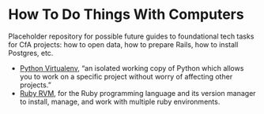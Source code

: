 How To Do Things With Computers
=====

Placeholder repository for possible future guides to foundational tech tasks for CfA projects: how to open data, how to prepare Rails, how to install Postgres, etc.

* [Python Virtualenv](Python-Virtualenv.md), “an isolated working copy of Python which allows you to work on a specific project without worry of affecting other projects.”
* [Ruby RVM](Ruby-RVM.md), for the Ruby programming language and its version manager to install, manage, and work with multiple ruby environments.
